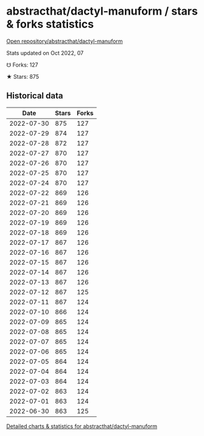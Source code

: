 # abstracthat/dactyl-manuform / stars & forks statistics

[Open repository/abstracthat/dactyl-manuform](https://github.com/abstracthat/dactyl-manuform)

Stats updated on Oct 2022, 07

☋ Forks: 127

★ Stars: 875

## Historical data
| Date | Stars | Forks |
|------|-------|-------|
| 2022-07-30 | 875 | 127 | 
| 2022-07-29 | 874 | 127 | 
| 2022-07-28 | 872 | 127 | 
| 2022-07-27 | 870 | 127 | 
| 2022-07-26 | 870 | 127 | 
| 2022-07-25 | 870 | 127 | 
| 2022-07-24 | 870 | 127 | 
| 2022-07-22 | 869 | 126 | 
| 2022-07-21 | 869 | 126 | 
| 2022-07-20 | 869 | 126 | 
| 2022-07-19 | 869 | 126 | 
| 2022-07-18 | 869 | 126 | 
| 2022-07-17 | 867 | 126 | 
| 2022-07-16 | 867 | 126 | 
| 2022-07-15 | 867 | 126 | 
| 2022-07-14 | 867 | 126 | 
| 2022-07-13 | 867 | 126 | 
| 2022-07-12 | 867 | 125 | 
| 2022-07-11 | 867 | 124 | 
| 2022-07-10 | 866 | 124 | 
| 2022-07-09 | 865 | 124 | 
| 2022-07-08 | 865 | 124 | 
| 2022-07-07 | 865 | 124 | 
| 2022-07-06 | 865 | 124 | 
| 2022-07-05 | 864 | 124 | 
| 2022-07-04 | 864 | 124 | 
| 2022-07-03 | 864 | 124 | 
| 2022-07-02 | 863 | 124 | 
| 2022-07-01 | 863 | 124 | 
| 2022-06-30 | 863 | 125 | 


[Detailed charts & statistics for abstracthat/dactyl-manuform](https://reviewgithub.com/rep/abstracthat/dactyl-manuform)
